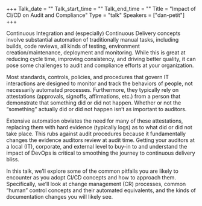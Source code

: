 +++
Talk_date = ""
Talk_start_time = ""
Talk_end_time = ""
Title = "Impact of CI/CD on Audit and Compliance"
Type = "talk"
Speakers = ["dan-petit"]
+++

Continuous Integration and (especially) Continuous Delivery concepts involve substantial automation of traditionally manual tasks, including builds, code reviews, all kinds of testing, environment creation/maintenance, deployment and monitoring. While this is great at reducing cycle time, improving consistency, and driving better quality, it can pose some challenges to audit and compliance efforts at your organization.

Most standards, controls, policies, and procedures that govern IT interactions are designed to monitor and track the behaviors of people, not necessarily automated processes. Furthermore, they typically rely on attestations (approvals, signoffs, affirmations, etc.) from a person that demonstrate that something did or did not happen. Whether or not the “something” actually did or did not happen isn’t as important to auditors.

Extensive automation obviates the need for many of these attestations, replacing them with hard evidence (typically logs) as to what did or did not take place. This rubs against audit procedures because it fundamentally changes the evidence auditors review at audit time. Getting your auditors at a local (IT), corporate, and external level to buy-in to and understand the impact of DevOps is critical to smoothing the journey to continuous delivery bliss.

In this talk, we’ll explore some of the common pitfalls you are likely to encounter as you adopt CI/CD concepts and how to approach them. Specifically, we’ll look at change management (CR) processes, common “human” control concepts and their automated equivalents, and the kinds of documentation changes you will likely see.
